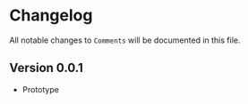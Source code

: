 # Changelog

All notable changes to `Comments` will be documented in this file.

## Version 0.0.1

- Prototype
